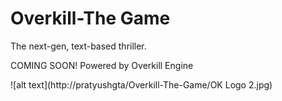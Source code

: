 # Overkill-The Game
The next-gen, text-based thriller.

COMING SOON!
Powered by Overkill Engine

![alt text](http://pratyushgta/Overkill-The-Game/OK Logo 2.jpg)
